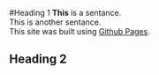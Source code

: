 #Heading 1
**This** is a sentance.<br>
This is another sentance.<br>
This site was built using [Github Pages](https://pages.github.io).
## Heading 2
